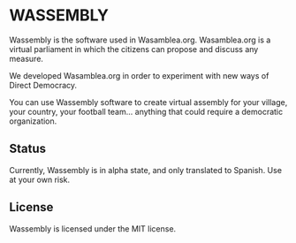 # WASSEMBLY

Wassembly is the software used in Wasamblea.org. Wasamblea.org is a virtual parliament in which the citizens can propose and discuss any measure.

We developed Wasamblea.org in order to experiment with new ways of Direct Democracy.

You can use Wassembly software to create virtual assembly for your village, your country, your football team... anything that could require a democratic organization.

## Status

Currently, Wassembly is in alpha state, and only translated to Spanish. Use at your own risk.

## License

Wassembly is licensed under the MIT license.